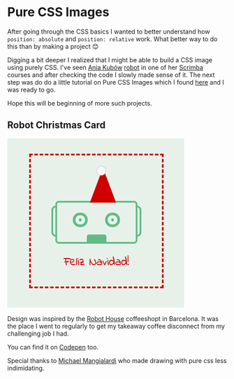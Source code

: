 # Pure CSS Images

After going through the CSS basics I wanted to better understand how `position: absolute` and `position: relative` work. What better way to do this than by making a project 😊

Digging a bit deeper I realized that I might be able to build a CSS image using purely CSS. I've seen [Ania Kubów](https://twitter.com/ania_kubow) [robot](https://codepen.io/stefi23/full/BaLWydw) in one of her [Scrimba](https://scrimba.com/) courses and after checking the code I slowly made sense of it. The next step was do do a little tutorial on Pure CSS Images which I found [here](https://medium.com/coding-artist/a-beginners-guide-to-pure-css-images-ef9a5d069dd2) and I was ready to go.

Hope this will be beginning of more such projects.

## Robot Christmas Card

![Robot Christmas Card](./images/christmas-robot.png)

Design was inspired by the [Robot House](http://robothousebcn.com/) coffeeshopt in Barcelona. It was the place I went to regularly to get my takeaway coffee disconnect from my challenging job I had.

You can find it on [Codepen](https://codepen.io/stefi23/pen/YzGZEYg) too.

Special thanks to [Michael Mangialardi](https://twitter.com/michaelmangial1) who made drawing with pure css less indimidating.
